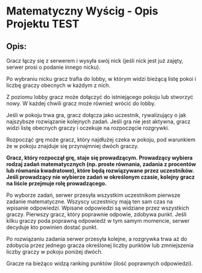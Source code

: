 # Matematyczny Wyścig - Opis Projektu TEST

## **Opis:**

Gracz łączy się z serwerem i wysyła swój nick (jeśli nick jest już zajęty, serwer prosi o podanie innego nicku).

Po wybraniu nicku gracz trafia do lobby, w którym widzi bieżącą listę pokoi i liczbę graczy obecnych w każdym z nich.

Z poziomu lobby gracz może dołączyć do istniejącego pokoju lub stworzyć nowy. W każdej chwili gracz może również wrócić do lobby.

Jeśli w pokoju trwa gra, gracz dołącza jako uczestnik, rywalizujący o jak najszybsze rozwiązanie kolejnych zadań. Jeśli gra nie jest aktywna, gracz widzi listę obecnych graczy i oczekuje na rozpoczęcie rozgrywki.

Rozpocząć grę może gracz, który najdłużej czeka w pokoju, pod warunkiem że w pokoju znajduje się przynajmniej dwóch graczy.

**Gracz, który rozpoczął grę, staje się prowadzącym. Prowadzący wybiera rodzaj zadań matematycznych (np. proste równania, zadania z procentów lub równania kwadratowe), które będą rozwiązywane przez uczestników. Jeśli prowadzący nie wybierze zadań w określonym czasie, kolejny gracz na liście przejmuje rolę prowadzącego.**

Po wyborze zadań, serwer przesyła wszystkim uczestnikom pierwsze zadanie matematyczne. Wszyscy uczestnicy mają ten sam czas na wpisanie odpowiedzi. Wpisane odpowiedzi są widziane przez wszystkich graczy. Pierwszy gracz, który poprawnie odpowie, zdobywa punkt. Jeśli kilku graczy poda poprawną odpowiedź w tym samym momencie, serwer decyduje kto powinien dostać punkt.

Po rozwiązaniu zadania serwer przesyła kolejne, a rozgrywka trwa aż do zdobycia przez jednego gracza określonej liczby punktów lub zmniejszenia liczby graczy w pokoju poniżej dwóch.

Gracze na bieżąco widzą ranking punktów (ilość poprawnych odpowiedzi).

